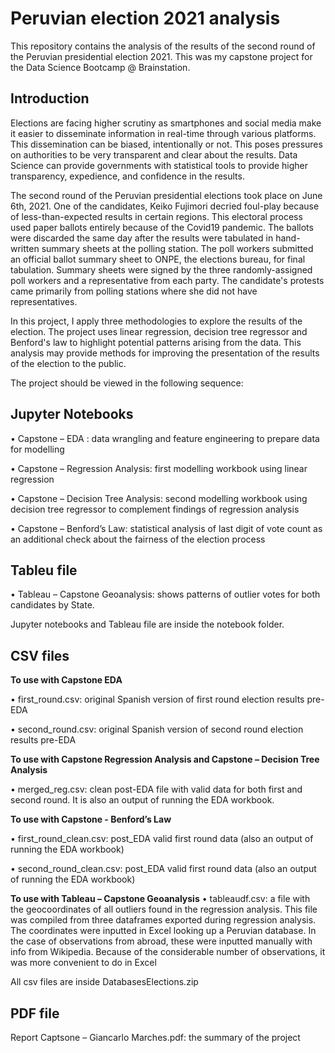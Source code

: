 # Peruvian election 2021 analysis
This repository contains the analysis of the results of the second round of the Peruvian presidential election 2021. 
This was my capstone project for the Data Science Bootcamp @ Brainstation. 

## Introduction
Elections are facing higher scrutiny as smartphones and social media make it easier to disseminate information in real-time through various platforms. This dissemination can be biased, intentionally or not. This poses pressures on authorities to be very transparent and clear about the results. Data Science can provide governments with statistical tools to provide higher transparency, expedience, and confidence in the results.

The second round of the Peruvian presidential elections took place on June 6th, 2021. One of the candidates, Keiko Fujimori decried foul-play because of less-than-expected results in certain regions. This electoral process used paper ballots entirely because of the Covid19 pandemic. The ballots were discarded the same day after the results were tabulated in hand-written summary sheets at the polling station. The poll workers submitted an official ballot summary sheet to ONPE, the elections bureau, for final tabulation. Summary sheets were signed by the three randomly-assigned poll workers and a representative from each party. The candidate's protests came primarily from polling stations where she did not have representatives.  

In this project, I apply three methodologies to explore the results of the election. The project uses linear regression, decision tree regressor and Benford's law to highlight potential patterns arising from the data. This analysis may provide methods for improving the presentation of the results of the election to the public.

The project should be viewed in the following sequence: 

## Jupyter Notebooks 
•	Capstone – EDA : data wrangling and feature engineering to prepare data for modelling  

•	Capstone – Regression Analysis: first modelling workbook using linear regression

•	Capstone – Decision Tree Analysis: second modelling workbook using decision tree regressor to complement findings of regression analysis   

•	Capstone – Benford’s Law: statistical analysis of last digit of vote count as an additional check about the fairness of the election process  

## Tableu file
•	Tableau – Capstone Geoanalysis: shows patterns of outlier votes for both candidates by  State. 

Jupyter notebooks and Tableau file are inside the notebook folder. 

## CSV files 
**To use with Capstone EDA**

•	first_round.csv: original Spanish version of first round election results pre-EDA

•	second_round.csv: original Spanish version of second round election results pre-EDA

**To use with Capstone Regression Analysis and Capstone – Decision Tree Analysis**

•	merged_reg.csv: clean post-EDA file with valid data for both first and second round. It is also an output of running the EDA workbook.

**To use with Capstone - Benford’s Law**

•	first_round_clean.csv: post_EDA valid first round data (also an output of running the EDA workbook)

•	second_round_clean.csv: post_EDA valid first round data (also an output of running the EDA workbook)

**To use with Tableau – Capstone Geoanalysis**
•	tableaudf.csv: a file with the geocoordinates of all outliers found in the regression analysis. This file was compiled from three dataframes exported during regression analysis. The coordinates were inputted in Excel looking up a Peruvian database. In the case of observations from abroad, these were inputted manually with info from Wikipedia. Because of the considerable number of observations, it was more convenient to do in Excel  

All csv files are inside DatabasesElections.zip

## PDF file 
Report Captsone – Giancarlo Marches.pdf: the summary of the project
